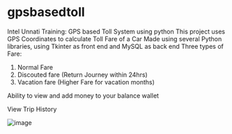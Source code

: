 # gpsbasedtoll
Intel Unnati Training: GPS based Toll System using python
This project uses GPS Coordinates to calculate Toll Fare of a Car
Made using several Python libraries, using Tkinter as front end and MySQL as back end
Three types of Fare:
1) Normal Fare
2) Discouted fare (Return Journey within 24hrs)
3) Vacation fare (Higher Fare for vacation months)

Ability to view and add money to your balance wallet

View Trip History

![image](https://github.com/user-attachments/assets/64b03e1f-3c95-4287-95ca-ce777c380a1b)
